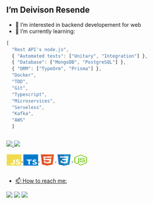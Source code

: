 ##  I’m Deivison Resende


- 👀 I’m interested in backend developement for web 
- 🌱 I’m currently learning:
 
```javascript
[   
  "Rest API's node.js",
  { "Automated tests": ["Unitary", "Integration"] },
  { "Database": ["MongoDB", "PostgreSQL"] },
  { "ORM": ["TypeOrm", "Prisma"] },
  "Docker",
  "TDD",
  "Git",
  "Typescript",
  "Microservices",
  "Serveless",
  "Kafka",
  "AWS"
  ]
```		        
## 

<div>
  <a href="https://github.com/deivisonresende">
  <img height="180em" src="https://github-readme-stats.vercel.app/api?username=deivisonresende&show_icons=true&theme=dark&include_all_commits=true&count_private=true"/>
  <img height="180em" src="https://github-readme-stats.vercel.app/api/top-langs/?username=deivisonresende&layout=compact&langs_count=7&theme=dark"/>
</div>


<div style="display: inline_block"><br>
  <img align="center" alt="Js" height="30" width="40" src="https://raw.githubusercontent.com/devicons/devicon/master/icons/javascript/javascript-plain.svg">
  <img align="center" alt="Ts" height="30" width="40" src="https://raw.githubusercontent.com/devicons/devicon/master/icons/typescript/typescript-plain.svg">
  <img align="center" alt="HTML" height="30" width="40" src="https://raw.githubusercontent.com/devicons/devicon/master/icons/html5/html5-original.svg">
  <img align="center" alt="CSS" height="30" width="40" src="https://raw.githubusercontent.com/devicons/devicon/master/icons/css3/css3-original.svg">
  <img align="center" alt="CSS" height="30" width="40" src="https://raw.githubusercontent.com/devicons/devicon/master/icons/nodejs/nodejs-original.svg">
</div>
  
  ##
 
- 📫 How to reach me:

<div> 
 <a href="https://discord.com/invite/#2694" target="_blank"><img src="https://img.shields.io/badge/Discord-7289DA?style=for-the-badge&logo=discord&logoColor=white" target="_blank"></a> 
  <a href = "mailto:deivison4844@gmail.com"><img src="https://img.shields.io/badge/-Gmail-%23333?style=for-the-badge&logo=gmail&logoColor=white" target="_blank"></a>
  <a href="https://www.linkedin.com/in/deivison-resende-353775105" target="_blank"><img src="https://img.shields.io/badge/-LinkedIn-%230077B5?style=for-the-badge&logo=linkedin&logoColor=white" target="_blank"></a> 
 
</div>
